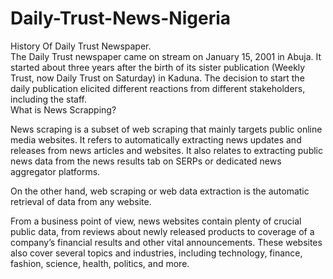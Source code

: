 # Daily-Trust-News-Nigeria
History Of Daily Trust Newspaper.<br>
The Daily Trust newspaper came on stream on January 15, 2001 in Abuja. It started about three years after the birth of its sister publication (Weekly Trust, now Daily Trust on Saturday) in Kaduna. The decision to start the daily publication elicited different reactions from different stakeholders, including the staff.<br>
What is News Scrapping? <br>




















News scraping is a subset of web scraping that mainly targets public online media websites. It refers to automatically extracting news updates and releases from news articles and websites. It also relates to extracting public news data from the news results tab on SERPs or dedicated news aggregator platforms. 

On the other hand, web scraping or web data extraction is the automatic retrieval of data from any website.

From a business point of view, news websites contain plenty of crucial public data, from reviews about newly released products to coverage of a company’s financial results and other vital announcements. These websites also cover several topics and industries, including technology, finance, fashion, science, health, politics, and more.
